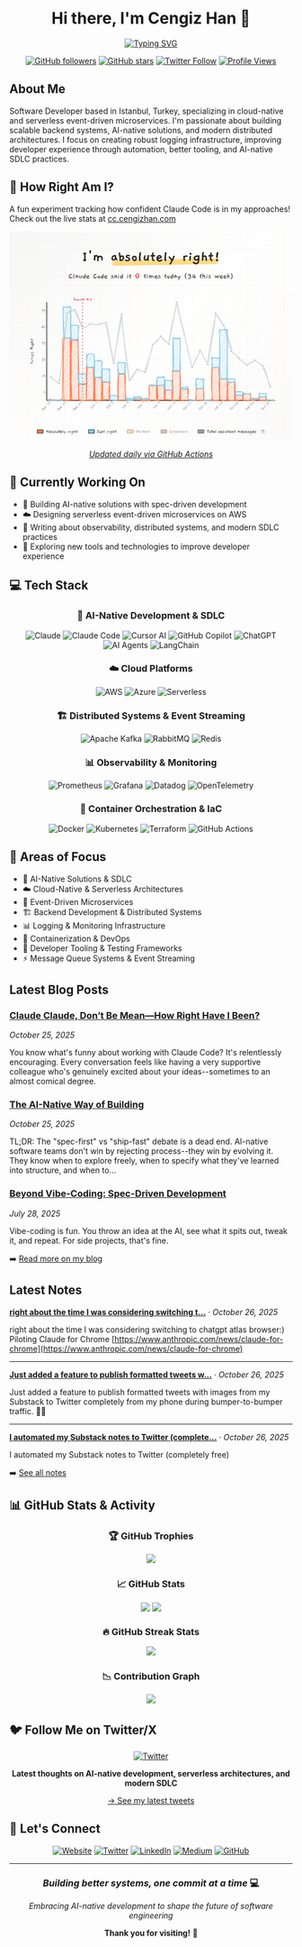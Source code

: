 <div align="center">

# Hi there, I'm Cengiz Han 👋

[![Typing SVG](https://readme-typing-svg.demolab.com?font=Fira+Code&size=22&duration=3000&pause=1000&color=2E9EF7&center=true&vCenter=true&width=600&lines=AI-Native+Solutions+%26+SDLC;Cloud-Native+%26+Serverless+Architectures;Event-Driven+Microservices;Software+Developer+from+Istanbul)](https://git.io/typing-svg)

[![GitHub followers](https://img.shields.io/github/followers/hancengiz?label=Followers&style=social)](https://github.com/hancengiz)
[![GitHub stars](https://img.shields.io/github/stars/hancengiz?label=Stars&style=social)](https://github.com/hancengiz)
[![Twitter Follow](https://img.shields.io/twitter/follow/hancengiz?style=social)](https://x.com/hancengiz)
[![Profile Views](https://komarev.com/ghpvc/?username=hancengiz&color=blue&style=flat)](https://github.com/hancengiz)

</div>

## About Me

Software Developer based in Istanbul, Turkey, specializing in cloud-native and serverless event-driven microservices. I'm passionate about building scalable backend systems, AI-native solutions, and modern distributed architectures. I focus on creating robust logging infrastructure, improving developer experience through automation, better tooling, and AI-native SDLC practices.

## 🎯 How Right Am I?

A fun experiment tracking how confident Claude Code is in my approaches! Check out the live stats at [cc.cengizhan.com](https://cc.cengizhan.com/)

<div align="center">

![Claude Code Confidence Graph](absolutely-right/assets/claude-code-graph-1761473409.png)

*[Updated daily via GitHub Actions](https://github.com/hancengiz/hancengiz/actions)*

</div>

## 🚀 Currently Working On

- 🤖 Building AI-native solutions with spec-driven development
- ☁️ Designing serverless event-driven microservices on AWS
- 📝 Writing about observability, distributed systems, and modern SDLC practices
- 🔧 Exploring new tools and technologies to improve developer experience

## 💻 Tech Stack

<div align="center">

### 🤖 AI-Native Development & SDLC
![Claude](https://img.shields.io/badge/Claude-181818?style=for-the-badge&logo=anthropic&logoColor=white)
![Claude Code](https://img.shields.io/badge/Claude_Code-5436DA?style=for-the-badge&logo=anthropic&logoColor=white)
![Cursor AI](https://img.shields.io/badge/Cursor_AI-000000?style=for-the-badge&logo=cursor&logoColor=white)
![GitHub Copilot](https://img.shields.io/badge/GitHub_Copilot-000000?style=for-the-badge&logo=githubcopilot&logoColor=white)
![ChatGPT](https://img.shields.io/badge/ChatGPT-74aa9c?style=for-the-badge&logo=openai&logoColor=white)
![AI Agents](https://img.shields.io/badge/AI_Agents-FF6B6B?style=for-the-badge&logo=openai&logoColor=white)
![LangChain](https://img.shields.io/badge/LangChain-1C3C3C?style=for-the-badge&logo=langchain&logoColor=white)

### ☁️ Cloud Platforms
![AWS](https://img.shields.io/badge/AWS-%23FF9900.svg?style=for-the-badge&logo=amazon-aws&logoColor=white)
![Azure](https://img.shields.io/badge/Azure-%230072C6.svg?style=for-the-badge&logo=microsoftazure&logoColor=white)
![Serverless](https://img.shields.io/badge/Serverless-FD5750?style=for-the-badge&logo=serverless&logoColor=white)

### 🏗️ Distributed Systems & Event Streaming
![Apache Kafka](https://img.shields.io/badge/Apache%20Kafka-000?style=for-the-badge&logo=apachekafka)
![RabbitMQ](https://img.shields.io/badge/Rabbitmq-FF6600?style=for-the-badge&logo=rabbitmq&logoColor=white)
![Redis](https://img.shields.io/badge/Redis-%23DD0031.svg?style=for-the-badge&logo=redis&logoColor=white)

### 📊 Observability & Monitoring
![Prometheus](https://img.shields.io/badge/Prometheus-E6522C?style=for-the-badge&logo=Prometheus&logoColor=white)
![Grafana](https://img.shields.io/badge/grafana-%23F46800.svg?style=for-the-badge&logo=grafana&logoColor=white)
![Datadog](https://img.shields.io/badge/Datadog-%23632CA6.svg?style=for-the-badge&logo=datadog&logoColor=white)
![OpenTelemetry](https://img.shields.io/badge/OpenTelemetry-000000?style=for-the-badge&logo=opentelemetry&logoColor=white)

### 🐳 Container Orchestration & IaC
![Docker](https://img.shields.io/badge/docker-%230db7ed.svg?style=for-the-badge&logo=docker&logoColor=white)
![Kubernetes](https://img.shields.io/badge/kubernetes-%23326ce5.svg?style=for-the-badge&logo=kubernetes&logoColor=white)
![Terraform](https://img.shields.io/badge/terraform-%235835CC.svg?style=for-the-badge&logo=terraform&logoColor=white)
![GitHub Actions](https://img.shields.io/badge/github%20actions-%232671E5.svg?style=for-the-badge&logo=githubactions&logoColor=white)

</div>

## 🎯 Areas of Focus

- 🤖 AI-Native Solutions & SDLC
- ☁️ Cloud-Native & Serverless Architectures
- 🎯 Event-Driven Microservices
- 🏗️ Backend Development & Distributed Systems
- 📊 Logging & Monitoring Infrastructure
- 🐳 Containerization & DevOps
- 🔧 Developer Tooling & Testing Frameworks
- ⚡ Message Queue Systems & Event Streaming

## Latest Blog Posts

### [Claude Claude, Don’t Be Mean—How Right Have I Been?](https://www.cengizhan.com/p/claude-claude-dont-be-meanhow-right)
*October 25, 2025*

You know what's funny about working with Claude Code? It's relentlessly encouraging. Every conversation feels like having a very supportive colleague who's genuinely excited about your ideas--sometimes to an almost comical degree.

### [The AI-Native Way of Building](https://www.cengizhan.com/p/the-ai-native-way-of-building)
*October 25, 2025*

TL;DR: The "spec-first" vs "ship-fast" debate is a dead end.   AI-native software teams don't win by rejecting process--they win by evolving it.   They know when to explore freely, when to specify what they've learned into structure, and when to...

### [Beyond Vibe-Coding: Spec-Driven Development](https://www.cengizhan.com/p/beyond-vibe-coding-spec-driven-development-80e80aade50e)
*July 28, 2025*

Vibe-coding is fun. You throw an idea at the AI, see what it spits out, tweak it, and repeat. For side projects, that's fine.

➡️ [Read more on my blog](https://www.cengizhan.com)
## Latest Notes

**[right about the time I was considering switching t...](https://substack.com/note/c-170438071)** · *October 26, 2025*

right about the time I was considering switching to chatgpt atlas browser:) Piloting Claude for Chrome [https://www.anthropic.com/news/claude-for-chrome](https://www.anthropic.com/news/claude-for-chrome)

---

**[Just added a feature to publish formatted tweets w...](https://substack.com/note/c-170413838)** · *October 26, 2025*

Just added a feature to publish formatted tweets with images from my Substack to Twitter completely from my phone during bumper-to-bumper traffic. 🚀🚀

---

**[I automated my Substack notes to Twitter (complete...](https://substack.com/note/c-170364932)** · *October 26, 2025*

I automated my Substack notes to Twitter (completely free)


➡️ [See all notes](https://www.cengizhan.com/notes)
## 📊 GitHub Stats & Activity

<div align="center">

### 🏆 GitHub Trophies
![](https://github-profile-trophy.vercel.app/?username=hancengiz&theme=flat&no-frame=true&row=1&column=7)

### 📈 GitHub Stats
<p>
<img height="180em" src="https://github-readme-stats.vercel.app/api?username=hancengiz&show_icons=true&theme=solarized-light&hide_border=true&count_private=true" />
<img height="180em" src="https://github-readme-stats.vercel.app/api/top-langs/?username=hancengiz&layout=compact&theme=solarized-light&hide_border=true&langs_count=8" />
</p>

### 🔥 GitHub Streak Stats
![](https://github-readme-streak-stats.herokuapp.com/?user=hancengiz&theme=solarized-light&hide_border=true)

### 📉 Contribution Graph
![](https://github-readme-activity-graph.vercel.app/graph?username=hancengiz&theme=github-compact&hide_border=true&bg_color=fdf6e3&color=657b83&line=cb4b16&point=268bd2)

</div>

## 🐦 Follow Me on Twitter/X

<div align="center">

[![Twitter](https://img.shields.io/twitter/follow/hancengiz?style=for-the-badge&logo=x&logoColor=white&label=Follow%20@hancengiz&color=1DA1F2)](https://x.com/hancengiz)

**Latest thoughts on AI-native development, serverless architectures, and modern SDLC**

[→ See my latest tweets](https://x.com/hancengiz)

</div>

## 🤝 Let's Connect

<div align="center">

[![Website](https://img.shields.io/badge/Website-cengizhan.com-blue?style=for-the-badge&logo=google-chrome&logoColor=white)](http://cengizhan.com/)
[![Twitter](https://img.shields.io/badge/Twitter-@hancengiz-1DA1F2?style=for-the-badge&logo=twitter&logoColor=white)](https://x.com/hancengiz)
[![LinkedIn](https://img.shields.io/badge/LinkedIn-Cengiz_Han-0077B5?style=for-the-badge&logo=linkedin&logoColor=white)](https://linkedin.com/in/hancengiz)
[![Medium](https://img.shields.io/badge/Medium-@hancengiz-12100E?style=for-the-badge&logo=medium&logoColor=white)](https://medium.com/@hancengiz)
[![GitHub](https://img.shields.io/badge/GitHub-hancengiz-181717?style=for-the-badge&logo=github&logoColor=white)](https://github.com/hancengiz)

</div>

---

<div align="center">

### *Building better systems, one commit at a time* 💻

*Embracing AI-native development to shape the future of software engineering*

**Thank you for visiting!** 🚀

</div>
